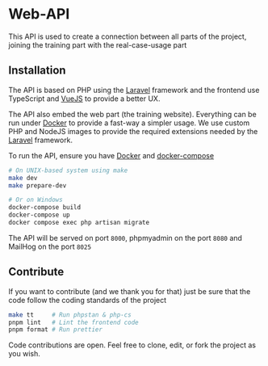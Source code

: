 # Web-API

This API is used to create a connection between all parts of the project, joining the training part with the real-case-usage part

## Installation

The API is based on PHP using the [Laravel](https://laravel.com) framework and the frontend use TypeScript and [VueJS](https://vuejs.org) to provide a better UX.

The API also embed the web part (the training website). Everything can be run under [Docker](https://docker.com) to provide a fast-way a simpler usage. We use custom PHP and NodeJS images to provide the required extensions needed by the [Laravel](https://laravel.com) framework.

To run the API, ensure you have [Docker](https://docker.com) and [docker-compose](https://docs.docker.com/compose)

```bash
# On UNIX-based system using make
make dev
make prepare-dev

# Or on Windows
docker-compose build
docker-compose up
docker compose exec php artisan migrate
```

The API will be served on port `8000`, phpmyadmin on the port `8080` and MailHog on the port `8025`

## Contribute

If you want to contribute (and we thank you for that) just be sure that the code follow the coding standards of the project

```bash
make tt     # Run phpstan & php-cs
pnpm lint   # Lint the frontend code
pnpm format # Run prettier
```

Code contributions are open. Feel free to clone, edit, or fork the project as you wish.
